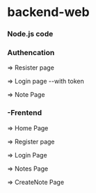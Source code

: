# backend-web

### Node.js code

### Authencation  


=> Resister page

=> Login page
      --with token

=> Note Page

### -Frentend

=> Home Page

=> Register page

=> Login Page

=> Notes Page

=> CreateNote Page
